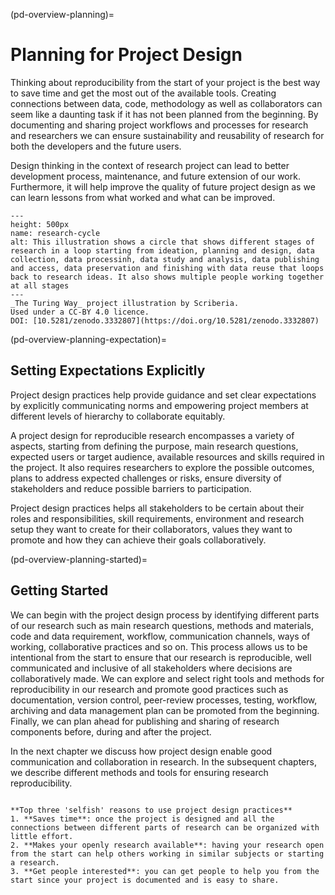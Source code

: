(pd-overview-planning)=
# Planning for Project Design

Thinking about reproducibility from the start of your project is the best way to save time and get the most out of the available tools.
Creating connections between data, code, methodology as well as collaborators can seem like a daunting task if it has not been planned from the beginning.
By documenting and sharing project workflows and processes for research and researchers we can ensure sustainability and reusability of research for both the developers and the future users.

Design thinking in the context of research project can lead to better development process, maintenance, and future extension of our work.
Furthermore, it will help improve the quality of future project design as we can learn lessons from what worked and what can be improved.

```{figure} ../ResearchCycle.jpg
---
height: 500px
name: research-cycle
alt: This illustration shows a circle that shows different stages of research in a loop starting from ideation, planning and design, data collection, data processinh, data study and analysis, data publishing and access, data preservation and finishing with data reuse that loops back to research ideas. It also shows multiple people working together at all stages
---
_The Turing Way_ project illustration by Scriberia.
Used under a CC-BY 4.0 licence.
DOI: [10.5281/zenodo.3332807](https://doi.org/10.5281/zenodo.3332807)
```

(pd-overview-planning-expectation)=
## Setting Expectations Explicitly

Project design practices help provide guidance and set clear expectations by explicitly communicating norms and empowering project members at different levels of hierarchy to collaborate equitably.

A project design for reproducible research encompasses a variety of aspects, starting from defining the purpose, main research questions, expected users or target audience, available resources and skills required in the project.
It also requires researchers to explore the possible outcomes, plans to address expected challenges or risks, ensure diversity of stakeholders and reduce possible barriers to participation.

Project design practices helps all stakeholders to be certain about their roles and responsibilities, skill requirements, environment and research setup they want to create for their collaborators, values they want to promote and how they can achieve their goals collaboratively.

(pd-overview-planning-started)=
## Getting Started

We can begin with the project design process by identifying different parts of our research such as main research questions, methods and materials, code and data requirement, workflow, communication channels, ways of working, collaborative practices and so on.
This process allows us to be intentional from the start to ensure that our research is reproducible, well communicated and inclusive of all stakeholders where decisions are collaboratively made.
We can explore and select right tools and methods for reproducibility in our research and promote good practices such as documentation, version control, peer-review processes, testing, workflow, archiving and data management plan can be promoted from the beginning.
Finally, we can plan ahead for publishing and sharing of research components before, during and after the project.

In the next chapter we discuss how project design enable good communication and collaboration in research.
In the subsequent chapters, we describe different methods and tools for ensuring research reproducibility.

```{note}

**Top three 'selfish' reasons to use project design practices**
1. **Saves time**: once the project is designed and all the connections between different parts of research can be organized with little effort.
2. **Makes your openly research available**: having your research open from the start can help others working in similar subjects or starting a research.
3. **Get people interested**: you can get people to help you from the start since your project is documented and is easy to share.
```
